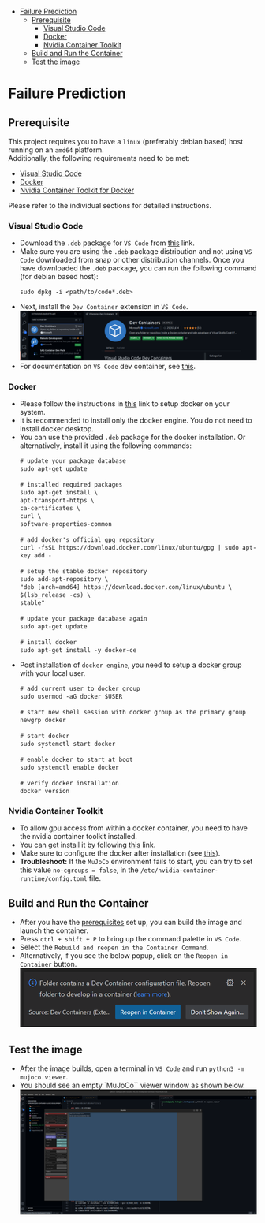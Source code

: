 <!-- TOC -->
* [Failure Prediction](#failure-prediction)
  * [Prerequisite](#prerequisite)
    * [Visual Studio Code](#visual-studio-code)
    * [Docker](#docker)
    * [Nvidia Container Toolkit](#nvidia-container-toolkit)
  * [Build and Run the Container](#build-and-run-the-container)
  * [Test the image](#test-the-image)
<!-- TOC -->

# Failure Prediction #

## Prerequisite  ##
This project requires you to have a `linux` (preferably debian based) host running on an `amd64` platform. <br>
Additionally, the following requirements need to be met:

- [Visual Studio Code](#visual-studio-code)
- [Docker](#docker)
- [Nvidia Container Toolkit for Docker](#nvidia-container-toolkit)

Please refer to the individual sections for detailed instructions.

### Visual Studio Code ###
- Download the `.deb` package for `VS Code` from [this](https://code.visualstudio.com/download) link.
- Make sure you are using the `.deb` package distribution and not using `VS Code` downloaded from snap or other 
distribution channels. Once you have downloaded the `.deb` package, you can run the following command (for debian based host):
    ```
    sudo dpkg -i <path/to/code*.deb>
    ```
- Next, install the `Dev Container` extension in `VS Code`.
![dev-containers-ext.png](assets/dev-containers-ext.png)
- For documentation on `VS Code` dev container, see [this](https://code.visualstudio.com/docs/devcontainers/containers).

### Docker ###
- Please follow the instructions in [this](https://docs.docker.com/desktop/install/linux-install/) link to setup docker on your system.
- It is recommended to install only the docker engine. You do not need to install docker desktop.
- You can use the provided `.deb` package for the docker installation. Or alternatively, install it using the following commands:
    ```
    # update your package database
    sudo apt-get update
  
    # installed required packages
    sudo apt-get install \
    apt-transport-https \
    ca-certificates \
    curl \
    software-properties-common
  
    # add docker's official gpg repository
    curl -fsSL https://download.docker.com/linux/ubuntu/gpg | sudo apt-key add -
  
    # setup the stable docker repository
    sudo add-apt-repository \
    "deb [arch=amd64] https://download.docker.com/linux/ubuntu \
    $(lsb_release -cs) \
    stable"
  
    # update your package database again
    sudo apt-get update
  
    # install docker
    sudo apt-get install -y docker-ce
    ```
- Post installation of `docker engine`, you need to setup a docker group with your local user.
    ```
    # add current user to docker group
    sudo usermod -aG docker $USER
  
    # start new shell session with docker group as the primary group
    newgrp docker
  
    # start docker
    sudo systemctl start docker
  
    # enable docker to start at boot
    sudo systemctl enable docker
  
    # verify docker installation
    docker version
    ```

### Nvidia Container Toolkit ###
- To allow gpu access from within a docker container, you need to have the nvidia container toolkit installed.
- You can get install it by following [this](https://docs.nvidia.com/datacenter/cloud-native/container-toolkit/latest/install-guide.html) link.
- Make sure to configure the docker after installation (see [this](https://docs.nvidia.com/datacenter/cloud-native/container-toolkit/latest/install-guide.html)).
- <b>Troubleshoot:</b> If the `MuJoCo` environment fails to start, you can try to set this value `no-cgroups = false`, in the `/etc/nvidia-container-runtime/config.toml` file.

## Build and Run the Container ##
- After you have the [prerequisites](#prerequisite) set up, you can build the image and launch the container.
- Press `ctrl + shift + P` to bring up the command palette in `VS Code`.
- Select the `Rebuild and reopen in the Container Command`.
- Alternatively, if you see the below popup, click on the `Reopen in Container` button.
![build-container.png](assets/build-container.png)

## Test the image ##
- After the image builds, open a terminal in `VS Code` and run `python3 -m mujoco.viewer`.
- You should see an empty `MuJoCo`` viewer window as shown below.
![mujoco-viewer.png](assets/mujoco-viewer.png)
